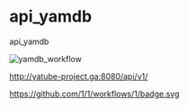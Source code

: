 # api_yamdb
api_yamdb


![yamdb_workflow](https://github.com/kleine-alberta/yamdb_final/actions/workflows/yamdb.yml/badge.svg)

http://yatube-project.ga:8080/api/v1/

https://github.com/1/1/workflows/1/badge.svg
